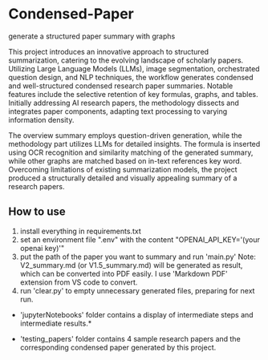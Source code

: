 # Condensed-Paper
generate a structured paper summary with graphs

This project introduces an innovative approach to structured summarization, catering to the evolving landscape of scholarly papers. Utilizing Large Language Models (LLMs), image segmentation, orchestrated question design, and NLP techniques, the workflow generates condensed and well-structured condensed research paper summaries. Notable features include the selective retention of key formulas, graphs, and tables. Initially addressing AI research papers, the methodology dissects and integrates paper components, adapting text processing to varying information density. 

The overview summary employs question-driven generation, while the methodology part utilizes LLMs for detailed insights. The formula is inserted using OCR recognition and similarity matching of the generated summary, while other graphs are matched based on in-text references key word. Overcoming limitations of existing summarization models, the project produced a structurally detailed and visually appealing summary of a research papers.

## How to use
1. install everything in requirements.txt
2. set an environment file ".env" with the content "OPENAI_API_KEY='(your openai key)'"
3. put the path of the paper you want to summary and run 'main.py'
Note: V2_summary.md (or V1.5_summary.md) will be generated as result, which can be converted into PDF easily. I use 'Markdown PDF' extension from VS code to convert.
4. run 'clear.py' to empty unnecessary generated files, preparing for next run.

* 'jupyterNotebooks' folder contains a display of intermediate steps and intermediate results.*

* 'testing_papers' folder contains 4 sample research papers and the corresponding condensed paper generated by this project.


